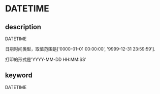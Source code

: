 # DATETIME

## description

DATETIME

日期时间类型，取值范围是['0000-01-01 00:00:00', '9999-12-31 23:59:59'].

打印的形式是'YYYY-MM-DD HH:MM:SS'

## keyword

DATETIME
